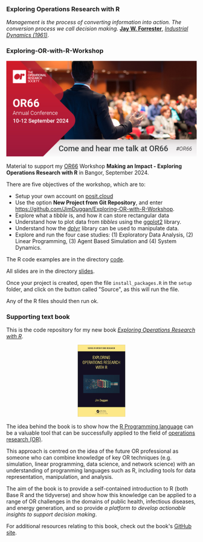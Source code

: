 ### Exploring Operations Research with R

*Management is the process of converting information into action. The conversion process we call decision making.* [**Jay W. Forrester**](https://en.wikipedia.org/wiki/Jay_Wright_Forrester), [*Industrial Dynamics (1961)*](https://www.amazon.co.uk/Industrial-Dynamics-Jay-W-Forrester/dp/1883823366).






### Exploring-OR-with-R-Workshop

![](or66.jpg?raw=true)


Material to support my [OR66](https://www.theorsociety.com/ORS/Events/2024/OR66/OR66.aspx?EventKey=OR66&EventKey=OR66&WebsiteKey=c1745213-aec0-45e5-a960-0ec98ebabd4e) Workshop **Making an Impact - Exploring Operations Research with R** in Bangor, September 2024.

There are five objectives of the workshop, which are to:

* Setup your own account on [posit.cloud](https://posit.cloud/)
* Use the option **New Project from Git Repository**, and enter https://github.com/JimDuggan/Exploring-OR-with-R-Workshop.
* Explore what a *tibble* is, and how it can store rectangular data
* Understand how to plot data from *tibbles* using the [ggplot2](https://ggplot2.tidyverse.org) library.
* Understand how the [dplyr](https://dplyr.tidyverse.org) library can be used to manipulate data.
* Explore and run the four case studies: (1) Exploratory Data Analysis, (2) Linear Programming, (3) Agent Based Simulation and (4) System Dynamics.

The R code examples are in the directory [code](https://github.com/JimDuggan/Exploring-OR-with-R-Workshop/tree/main/code).


All slides are in the directory [slides](https://github.com/JimDuggan/Exploring-OR-with-R-Workshop/tree/main/slides).


Once your project is created, open the file `install_packages.R` in the `setup` folder, and click on the button called "Source", as this will run the file.

Any of the R files should then run ok.


### Supporting text book
This is the code repository for my new book [*Exploring Operations Research with R*](https://www.routledge.com/Exploring-Operations-Research-with-R/Duggan/p/book/9781032277165).

<p align="center" width="100%">
    <img width="25%" src="BookCover.png">
</p>

The idea behind the book is to show how the [R Programming language](https://www.r-project.org/about.html) can be a valuable tool that can be successfully applied to the field of [operations research (OR)](https://www.theorsociety.com). 

This approach is centred on the idea of the future OR professional as someone who can combine knowledge of key OR techniques (e.g. simulation, linear programming, data science, and network science) with an understanding of progranming languages such as R, including tools for  data representation, manipulation, and analysis. 

The aim of the book is to provide a self-contained introduction to R (both Base R and the tidyverse) and show how this knowledge can be applied to a range of OR challenges in the domains of public health, infectious diseases, and energy generation, and so provide *a platform to develop actionable insights to support decision making*.

For additional resources relating to this book, check out the book's [GitHub site](https://github.com/JimDuggan/explore_or).
